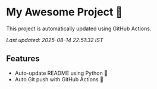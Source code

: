 # My Awesome Project 🚀

This project is automatically updated using GitHub Actions.

_Last updated: 2025-08-14 22:51:32 IST_

## Features
- Auto-update README using Python 🐍
- Auto Git push with GitHub Actions 🤖
